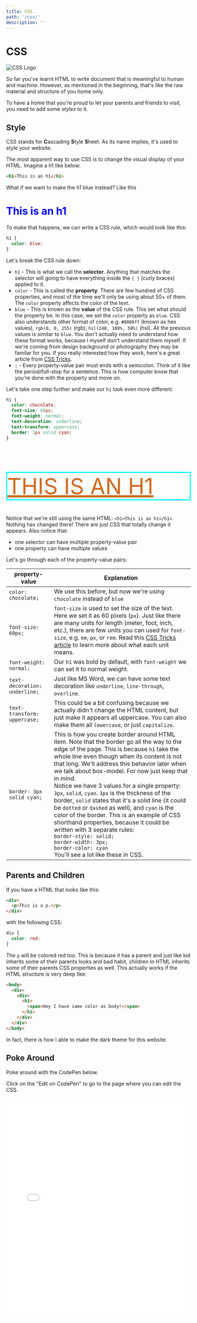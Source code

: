 ```yaml
---
title: CSS
path: '/css/'
description: ''
---
```


# CSS

![CSS Logo](css.svg)

So far you've learnt HTML to write document that is meaningful to human and machine. However, as mentioned in the beginning, that's like the raw material and structure of you home only.

To have a home that you're proud to let your parents and friends to visit, you need to add some _styles_ to it.

## Style

CSS stands for **C**ascading **S**tyle **S**heet. As its name implies, it's used to style your website.

The most apparent way to use CSS is to change the visual display of your HTML. Imagine a h1 like below:

```html
<h1>This is an h1</h1>
```

What if we want to make the h1 blue instead? Like this

<h1 style="color:blue;">This is an h1</h1>

To make that happens, we can write a CSS rule, which would look like this:

```css
h1 {
  color: blue;
}
```

Let's break the CSS rule down:

- `h1` - This is what we call the **selector**. Anything that matches the selector will going to have everything inside the `{ }` (curly braces) applied to it.
- `color` - This is called the **property**. There are few hundred of CSS properties, and most of the time we'll only be using about 50+ of them. The `color` property affects the color of the text.
- `blue` - This is known as the **value** of the CSS rule. This set what should the property be. In this case, we set the `color` property as `blue`. CSS also understands other format of color, e.g. `#0000ff` (known as hex values), `rgb(0, 0, 255)` (rgb), `hsl(240, 100%, 50%)` (hsl). All the previous values is similar to `blue`. You don't actually need to understand how these format works, because I myself don't understand them myself. If we're coming from design background or photography they may be familar for you. If you really interested how they work, here's a great article from [CSS Tricks][css-tricks-color-article].
- `;` - Every property-value pair must ends with a semicolon. Think of it like the period/full-stop for a sentence. This is how computer know that you're done with the property and move on.

Let's take one step further and make our `h1` look even more different.

```css
h1 {
  color: chocolate;
  font-size: 60px;
  font-weight: normal;
  text-decoration: underline;
  text-transform: uppercase;
  border: 3px solid cyan;
}
```

<h1 style="color:chocolate;font-size:60px;font-weight:normal;text-decoration:underline;text-transform:uppercase;border:3px solid cyan;">This is an h1</h1>

Notice that we're still using the same HTML: `<h1>This is an h1</h1>`. Nothing has changed there! There are just CSS that totally change it appears. Also notice that:

- one selector can have multiple property-value pair
- one property can have multiple values

Let's go through each of the property-value pairs:

<div class="pre-responsive-table"></div>

| property-value                | Explanation                                                                                                                                                                                                                                                                                                                                                                                                                                                                                                                                                                                                                                                                                                                                                                       |
| ----------------------------- | --------------------------------------------------------------------------------------------------------------------------------------------------------------------------------------------------------------------------------------------------------------------------------------------------------------------------------------------------------------------------------------------------------------------------------------------------------------------------------------------------------------------------------------------------------------------------------------------------------------------------------------------------------------------------------------------------------------------------------------------------------------------------------- |
| `color: chocolate;`           | We use this before, but now we're using `chocolate` instead of `blue`                                                                                                                                                                                                                                                                                                                                                                                                                                                                                                                                                                                                                                                                                                             |
| `font-size: 60px;`            | `font-size` is used to set the size of the text. Here we set it as 60 pixels (`px`). Just like there are many units for length (meter, foot, inch, etc.), there are few units you can used for `font-size`, e.g. `em`, `px`, or `rem`. Read this [CSS Tricks article][css-tricks-length-article] to learn more about what each unit means.                                                                                                                                                                                                                                                                                                                                                                                                                                        |
| `font-weight: normal;`        | Our `h1` was bold by default, with `font-weight` we can set it to normal weight.                                                                                                                                                                                                                                                                                                                                                                                                                                                                                                                                                                                                                                                                                                  |
| `text-decoration: underline;` | Just like MS Word, we can have some text decoration like `underline`, `line-through`, `overline`.                                                                                                                                                                                                                                                                                                                                                                                                                                                                                                                                                                                                                                                                                 |
| `text-transform: uppercase;`  | This could be a bit confusing because we actually didn't change the HTML content, but just make it appears all uppercase. You can also make them all `lowercase`, or just `capitalize`.                                                                                                                                                                                                                                                                                                                                                                                                                                                                                                                                                                                           |
| `border: 3px solid cyan;`     | This is how you create border around HTML item. Note that the border go all the way to the edge of the page. This is because `h1` take the whole line even though when its content is not that long. We'll address this behavior later when we talk about box-model. For now just keep that in mind. <br /> Notice we have 3 values for a single property: `3px`, `solid`, `cyan`. `3px` is the thickness of the border, `solid` states that it's a solid line (it could be `dotted` or `dashed` as well), and `cyan` is the color of the border. This is an example of CSS shorthand properties, because it could be written with 3 separate rules: <br />`border-style: solid;`<br /> `border-width: 3px;`<br /> `border-color: cyan`<br /> You'll see a lot like these in CSS. |

## Parents and Children

If you have a HTML that looks like this:

```html
<div>
  <p>This is a p.</p>
</div>
```

with the following CSS:

```css
div {
  color: red;
}
```

The `p` will be colored red too. This is because it has a parent and just like kid inherits some of their parents looks and bad habit, children in HTML inherits some of their parents CSS properties as well. This actually works if the HTML structure is very deep like:

```html
<body>
  <div>
    <div>
      <h1>
        <span>Hey I have same color as body!</span>
      </h1>
    </div>
  </div>
</body>
```

In fact, there is how I able to make the dark theme for this website.

## Poke Around

Poke around with the CodePen below.

Click on the "Edit on CodePen" to go to the page where you can edit the CSS.

<iframe height='600' scrolling='no' title='CSS Playground' src='//codepen.io/btholt/embed/ELaxOB/?height=265&theme-id=dark&default-tab=css,result&embed-version=2' frameborder='no' allowtransparency='true' allowfullscreen='true' style='width: 100%;'>See the Pen <a href='https://codepen.io/btholt/pen/ELaxOB/'>CSS Playground</a> by Brian Holt (<a href='https://codepen.io/btholt'>@btholt</a>) on <a href='https://codepen.io'>CodePen</a>.
</iframe>

[css-tricks-color-article]: https://css-tricks.com/nerds-guide-color-web/
[css-tricks-length-article]: https://css-tricks.com/the-lengths-of-css/
